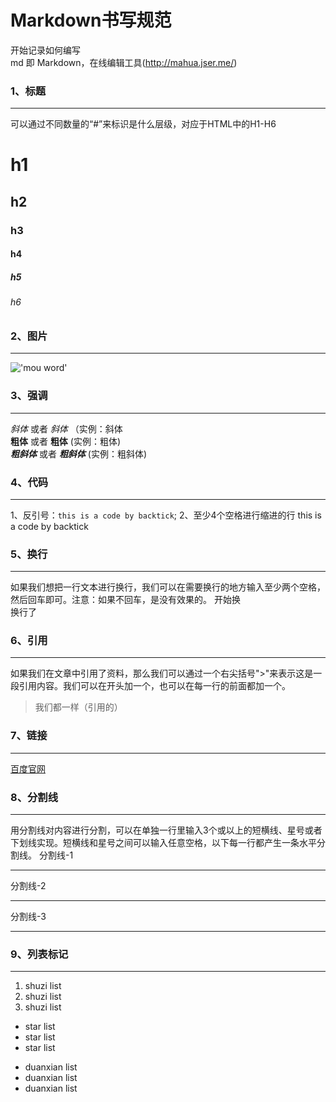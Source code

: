 # Markdown书写规范

开始记录如何编写  
md 即 Markdown，在线编辑工具(http://mahua.jser.me/)

### 1、标题
---
可以通过不同数量的“#”来标识是什么层级，对应于HTML中的H1-H6
# h1  

## h2  

### h3  
#### h4  
##### h5  
###### h6  

### 2、图片
---
!['mou word'](http://p1.so.qhimgs1.com/bdr/_240_/t014805cb5b54138e01.jpg)

### 3、强调
---
*斜体* 或者 _斜体_ （实例：斜体  
**粗体** 或者 __粗体__ (实例：粗体)  
***粗斜体*** 或者 ___粗斜体___ (实例：粗斜体)

### 4、代码
---
1、反引号：`this is a code by backtick`;
2、至少4个空格进行缩进的行
    this is a code by backtick  
### 5、换行
---
如果我们想把一行文本进行换行，我们可以在需要换行的地方输入至少两个空格，然后回车即可。注意：如果不回车，是没有效果的。
开始换   
换行了

### 6、引用
---
如果我们在文章中引用了资料，那么我们可以通过一个右尖括号">"来表示这是一段引用内容。我们可以在开头加一个，也可以在每一行的前面都加一个。
>我们都一样（引用的）

### 7、链接
---
[百度官网](http://www.baidu.com)

### 8、分割线
---
用分割线对内容进行分割，可以在单独一行里输入3个或以上的短横线、星号或者下划线实现。短横线和星号之间可以输入任意空格，以下每一行都产生一条水平分割线。
分割线-1  

  ---
分割线-2
***  
分割线-3
___  

### 9、列表标记
---
1. shuzi list
2. shuzi list
3. shuzi list  


* star list
* star list
* star list  
  

- duanxian list
- duanxian list
- duanxian list










